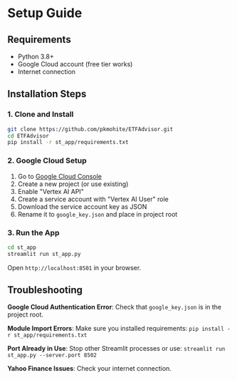 # Setup Guide

## Requirements

- Python 3.8+
- Google Cloud account (free tier works)
- Internet connection

## Installation Steps

### 1. Clone and Install
```bash
git clone https://github.com/pkmohite/ETFAdvisor.git
cd ETFAdvisor
pip install -r st_app/requirements.txt
```

### 2. Google Cloud Setup
1. Go to [Google Cloud Console](https://console.cloud.google.com/)
2. Create a new project (or use existing)
3. Enable "Vertex AI API"
4. Create a service account with "Vertex AI User" role
5. Download the service account key as JSON
6. Rename it to `google_key.json` and place in project root

### 3. Run the App
```bash
cd st_app
streamlit run st_app.py
```

Open `http://localhost:8501` in your browser.

## Troubleshooting

**Google Cloud Authentication Error**: Check that `google_key.json` is in the project root.

**Module Import Errors**: Make sure you installed requirements: `pip install -r st_app/requirements.txt`

**Port Already in Use**: Stop other Streamlit processes or use: `streamlit run st_app.py --server.port 8502`

**Yahoo Finance Issues**: Check your internet connection.
